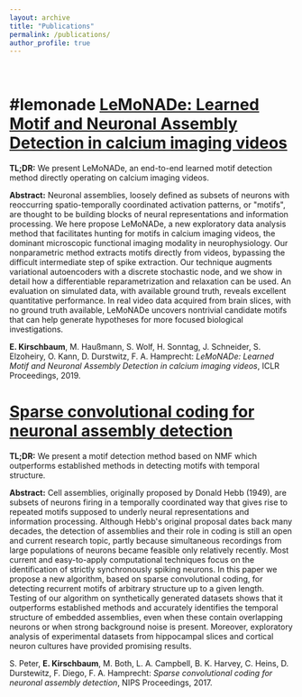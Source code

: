 ```yaml
---
layout: archive
title: "Publications"
permalink: /publications/
author_profile: true
---
```


  
  
&nbsp;

#lemonade
[LeMoNADe: Learned Motif and Neuronal Assembly Detection in calcium imaging videos](https://openreview.net/forum?id=SkloDjAqYm)
===

__TL;DR:__ We present LeMoNADe, an end-to-end learned motif detection method directly operating on calcium imaging videos.

__Abstract:__ Neuronal assemblies, loosely defined as subsets of neurons with reoccurring spatio-temporally coordinated activation patterns, or "motifs", are thought to be building blocks of neural representations and information processing. We here propose LeMoNADe, a new exploratory data analysis method that facilitates hunting for motifs in calcium imaging videos, the dominant microscopic functional imaging modality in neurophysiology. Our nonparametric method extracts motifs directly from videos, bypassing the difficult intermediate step of spike extraction. Our technique augments variational autoencoders with a discrete stochastic node, and we show in detail how a differentiable reparametrization and relaxation can be used. An evaluation on simulated data, with available ground truth, reveals excellent quantitative performance. In real video data acquired from brain slices, with no ground truth available, LeMoNADe uncovers nontrivial candidate motifs that can help generate hypotheses for more focused biological investigations.

__E. Kirschbaum__, M. Haußmann, S. Wolf, H. Sonntag, J. Schneider, S. Elzoheiry, O. Kann, D. Durstwitz, F. A. Hamprecht: _LeMoNADe: Learned Motif and Neuronal Assembly Detection in calcium imaging videos_, ICLR Proceedings, 2019.


[Sparse convolutional coding for neuronal assembly detection](https://papers.nips.cc/paper/6958-sparse-convolutional-coding-for-neuronal-assembly-detection)
===

__TL;DR:__ We present a motif detection method based on NMF which outperforms established methods in detecting motifs with temporal structure.

__Abstract:__ Cell assemblies, originally proposed by Donald Hebb (1949), are subsets of neurons firing in a temporally coordinated way that gives rise to repeated motifs supposed to underly neural representations and information processing. Although Hebb's original proposal dates back many decades, the detection of assemblies and their role in coding is still an open and current research topic, partly because simultaneous recordings from large populations of neurons became feasible only relatively recently. Most current and easy-to-apply computational techniques focus on the identification of strictly synchronously spiking neurons. In this paper we propose a new algorithm, based on sparse convolutional coding, for detecting recurrent motifs of arbitrary structure up to a given length. Testing of our algorithm on synthetically generated datasets shows that it outperforms established methods and accurately identifies the temporal structure of embedded assemblies, even when these contain overlapping neurons or when strong background noise is present. Moreover, exploratory analysis of experimental datasets from hippocampal slices and cortical neuron cultures have provided promising results.

S. Peter, __E. Kirschbaum__, M. Both, L. A. Campbell, B. K. Harvey, C. Heins, D. Durstewitz, F. Diego, F. A. Hamprecht: _Sparse convolutional coding for neuronal assembly detection_, NIPS Proceedings, 2017.
